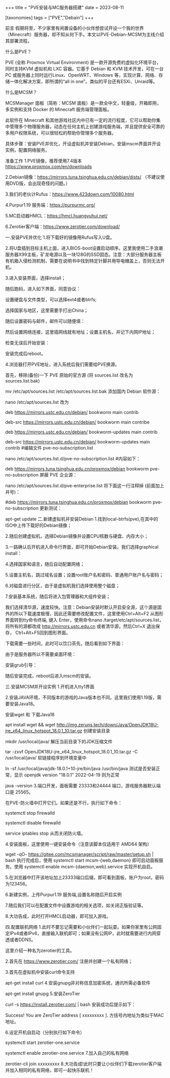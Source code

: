 +++
title = "PVE安装与MC服务器搭建"
date = 2023-08-11

[taxonomies]
tags = ["PVE","Debain"]
+++

前言
假期将至，不少家里有闲置设备的小伙伴想尝试开设一个我的世界（Minecraft）服务器，却不知从何下手。本文以PVE-Debian-MCSM为主线介绍其部署流程。
<!-- more -->
什么是PVE？

PVE (全称 Proxmox Virtual Environment) 是一款开源免费的虚拟化环境平台，同时支持KVM 虚拟机和 LXC 容器。它基于 Debian 和 KVM 技术开发，可在一台 PC 或服务器上同时运行Linux、OpenWRT、Windows 等，实现计算、网络、存储一体化解决方案，即所谓的“all in one”。类似的平台还有ESXi、Unraid等。



什么是MCSM？

MCSManager 面板（简称：MCSM 面板）是一款全中文，轻量级，开箱即用，多实例和支持 Docker 的 Minecraft 服务端管理面板。

此软件在 Minecraft 和其他游戏社区内中已有一定的流行程度，它可以帮助你集中管理多个物理服务器，动态在任何主机上创建游戏服务端，并且提供安全可靠的多用户权限系统，可以很轻松的帮助你管理多个服务器。



具体步骤：安装PVE并优化，开设虚拟机并安装Debian，安装mscm界面并开设实例，配置网络服务。

准备工作
1.PVE镜像，推荐使用7.4版本 https://www.proxmox.com/en/downloads

2.Debian镜像：https://mirrors.tuna.tsinghua.edu.cn/debian/dists/ （不建议使用DVD版，会出现奇怪的问题。）

3.我们的老伙计Rufus：https://www.423down.com/10080.html

4.Purpur1.19 服务端：https://purpurmc.org/

5.MC启动器HMCL：https://hmcl.huangyuhui.net/

6.Zerotier客户端：https://www.zerotier.com/download/

一.安装PVE并优化
1.将下载好的镜像用Rufus写入U盘。



2.将U盘插到目标主机上面，进入BIOS-boot设置启动顺序。这里我使用二手浪潮服务器X99主板，矿龙电源以及一块128G的SSD固态。注意：大部分服务器主板有机箱入侵检测机制，需要在说明书中找到特定针脚并用导电帽盖上，否则无法开机。

3.进入安装界面，选择install；



随后跑码，进入如下界面，同意协议：



设置硬盘与文件类型，可以选择ext4或者btrfs;



选择国家与地区，这里需要手打出China；



随后设置密码与邮件，邮件可以随便填：



然后设置网络连接，这里插网线就有地址；设置主机名，并记下内网IP地址；



检查无误后开始安装：



安装完成后reboot。

4.浏览器打开PVE地址，进入系统后我们需要给PVE换源。

首先，移除(备份)一下 PVE 原始的官方源 (将 sources.list 改名为 sources.list.bak)

mv /etc/apt/sources.list /etc/apt/sources.list.bak
添加国内 Debian 软件源：

nano /etc/apt/sources.list
改为

deb https://mirrors.ustc.edu.cn/debian/ bookworm main contrib

deb-src https://mirrors.ustc.edu.cn/debian/ bookworm main contribe

deb https://mirrors.ustc.edu.cn/debian/ bookworm-updates main contrib

deb-src https://mirrors.ustc.edu.cn/debian/ bookworm-updates main contrib
#编辑文件 pve-no-subscription.list

nano /etc/apt/sources.list.d/pve-no-subscription.list
#内容如下：

deb https://mirrors.tuna.tsinghua.edu.cn/proxmox/debian bookworm pve-no-subscription
屏蔽 PVE 企业源：

nano /etc/apt/sources.list.d/pve-enterprise.list
将下面这一行注释掉 (前面加上井号)：

#deb https://mirrors.tuna.tsinghua.edu.cn/proxmox/debian bookworm pve-no-subscription
更新测试：

apt-get update
二.新建虚拟机并安装Debian
1.找到local-btrfs(pve),在其中的ISO中上传下载好的Debian镜像；



2.随后创建虚拟机，选择Debian镜像并设置CPU核数与硬盘、内存大小；







3.一路确认后开机进入命令行界面，即可开始Debian安装。我们选择graphical install：



4.选择国家和语言，随后自动配置网络；



5.设置主机名，跳过域名设置；设置root账户名和密码、普通用户账户名与密码；



6.对磁盘进行分区，由于是虚拟机我们选择使用整个磁盘；





7.安装基本系统，随后将进入包管理器和大组件安装；



我们选择清华源，速度较快。注意：Debian安装时默认开启安全源，这个源是国外的所以下载速度极慢，因此还需要修改配置文件，这里使用Ctrl+Alt+F2 从图形界面转到tty命令终端, 键入 Enter，使用命令nano /target/etc/apt/sources.list，将所有的源都改成 http://mirrors.ustc.edu.cn 或者清华源，然后Ctrl+X 退出保存， Ctrl+Alt+F5回到图形界面。



下载需要一些时间，此时可以饮口茶先，随后看到如下界面：



由于是服务器所以不需要桌面环境：



安装grub引导：



随后安装完成，reboot后进入mscm的安装。

三.安装MCSM并开设实例
1.开机进入tty1界面



2.安装JAVA环境，不同版本的游戏的Java版本也不同。这里我们使用1.19版，需要安装Java18。

安装wget 和 下载Java18

apt install wget && wget http://img.zeruns.tech/down/Java/OpenJDK18U-jre_x64_linux_hotspot_18.0.1_10.tar.gz
创建安装目录

mkdir /usr/local/java/
解压当前目录下的JDK压缩文件

tar -zxvf OpenJDK18U-jre_x64_linux_hotspot_18.0.1_10.tar.gz -C /usr/local/java/
软链接程序到环境变量中

ln -sf /usr/local/java/jdk-18.0.1+10-jre/bin/java /usr/bin/java
测试是否安装正常，显示 openjdk version "18.0.1" 2022-04-19 则为正常

java -version
3.端口开发，面板需要 23333和24444 端口，游戏服务器默认端口是 25565。

在PVE-防火墙中打开它们。如果还是不行，执行如下命令：

systemctl stop firewalld

systemctl disable firewalld

service iptables stop
从而关闭防火墙。

4.安装面板，这里使用一键安装命令（注意该脚本仅适用于 AMD64 架构）

wget -qO- https://gitee.com/mcsmanager/script/raw/master/setup.sh | bash
执行完成后，使用 systemctl start mcsm-{web,daemon} 即可启动面板服务。使用 systemctl enable mcsm-{daemon,web}.service 实现开机自启。

5.在浏览器中打开该地址加上23333端口后缀，即可看到面板，账户为root，密码为123456。

6.新建实例，上传Purpur1.19 服务端,设置名称随后开启实例





7.随后我们可以在配置文件中设置游戏的相关选项，如关闭正版验证等。



8.大功告成，此时打开HMCL启动器，即可加入游戏。



四.配置联机网络
1.此时不要忘记需要和小伙伴们一起玩耍。如果你家里有公网固定IPv4或者IPv6，直接输入联机即可；如果没有公网IP，此时就需要进行内网穿透或者DDNS。

这里介绍一种名为zerotier的工具。

2.首先在 https://www.zerotier.com/ 注册并创建一个私有网络；

3.首先在虚拟机中安装curl命令支持

apt-get install curl
4.安装gnupg非对称信息加密系统，通讯所需必备软件

apt-get install gnupg
5.安装ZeroTier

curl -s https://install.zerotier.com/ | bash
安装成功后提示如下：

Success! You are ZeroTier address [ xxxxxxxxx ].
方括号内地址为类似于MAC地址。

6.设定开机自启动（分别执行如下命令）

systemctl start zerotier-one.service

systemctl enable zerotier-one.service
7.加入自己的私有网络

zerotier-cli join xxxxxxxxx
8.大功告成!此时只要让小伙伴们下载zerotier客户端并加入相同的私有网络，即可一起快乐联机！
